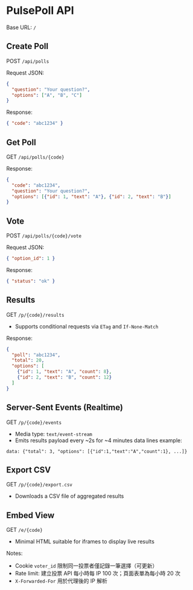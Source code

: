 # PulsePoll API

Base URL: `/`

## Create Poll
POST `/api/polls`

Request JSON:
```json
{
  "question": "Your question?",
  "options": ["A", "B", "C"]
}
```

Response:
```json
{ "code": "abc1234" }
```

## Get Poll
GET `/api/polls/{code}`

Response:
```json
{
  "code": "abc1234",
  "question": "Your question?",
  "options": [{"id": 1, "text": "A"}, {"id": 2, "text": "B"}]
}
```

## Vote
POST `/api/polls/{code}/vote`

Request JSON:
```json
{ "option_id": 1 }
```

Response:
```json
{ "status": "ok" }
```

## Results
GET `/p/{code}/results`

- Supports conditional requests via `ETag` and `If-None-Match`

Response:
```json
{
  "poll": "abc1234",
  "total": 20,
  "options": [
    {"id": 1, "text": "A", "count": 8},
    {"id": 2, "text": "B", "count": 12}
  ]
}
```

## Server-Sent Events (Realtime)
GET `/p/{code}/events`

- Media type: `text/event-stream`
- Emits results payload every ~2s for ~4 minutes
data lines example:
```
data: {"total": 3, "options": [{"id":1,"text":"A","count":1}, ...]}
```

## Export CSV
GET `/p/{code}/export.csv`
- Downloads a CSV file of aggregated results

## Embed View
GET `/e/{code}`
- Minimal HTML suitable for iframes to display live results

Notes:
- Cookie `voter_id` 限制同一投票者僅記錄一筆選擇（可更新）
- Rate limit: 建立投票 API 每小時每 IP 100 次；頁面表單為每小時 20 次
- `X-Forwarded-For` 用於代理後的 IP 解析